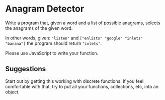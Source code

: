 # Anagram Detector
Write a program that, given a word and a list of possible anagrams, selects the anagrams of the given word.

In other words, given: ``"listen"`` and ``["enlists" "google" "inlets" "banana"]`` the program should return ``"inlets"``.


Please use JavaScript to write your function.
## Suggestions
Start out by getting this working with discrete functions.
If you feel comfortable with that, try to put all your functions, collections, etc, into an object.
